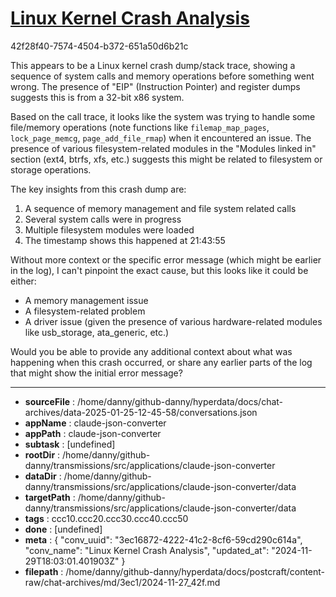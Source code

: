 # [Linux Kernel Crash Analysis](https://claude.ai/chat/3ec16872-4222-41c2-8cf6-59cd290c614a)

42f28f40-7574-4504-b372-651a50d6b21c

 This appears to be a Linux kernel crash dump/stack trace, showing a sequence of system calls and memory operations before something went wrong. The presence of "EIP" (Instruction Pointer) and register dumps suggests this is from a 32-bit x86 system.

Based on the call trace, it looks like the system was trying to handle some file/memory operations (note functions like `filemap_map_pages`, `lock_page_memcg`, `page_add_file_rmap`) when it encountered an issue. The presence of various filesystem-related modules in the "Modules linked in" section (ext4, btrfs, xfs, etc.) suggests this might be related to filesystem or storage operations.

The key insights from this crash dump are:

1. A sequence of memory management and file system related calls
2. Several system calls were in progress
3. Multiple filesystem modules were loaded
4. The timestamp shows this happened at 21:43:55

Without more context or the specific error message (which might be earlier in the log), I can't pinpoint the exact cause, but this looks like it could be either:
- A memory management issue
- A filesystem-related problem
- A driver issue (given the presence of various hardware-related modules like usb_storage, ata_generic, etc.)

Would you be able to provide any additional context about what was happening when this crash occurred, or share any earlier parts of the log that might show the initial error message?

---

* **sourceFile** : /home/danny/github-danny/hyperdata/docs/chat-archives/data-2025-01-25-12-45-58/conversations.json
* **appName** : claude-json-converter
* **appPath** : claude-json-converter
* **subtask** : [undefined]
* **rootDir** : /home/danny/github-danny/transmissions/src/applications/claude-json-converter
* **dataDir** : /home/danny/github-danny/transmissions/src/applications/claude-json-converter/data
* **targetPath** : /home/danny/github-danny/transmissions/src/applications/claude-json-converter/data
* **tags** : ccc10.ccc20.ccc30.ccc40.ccc50
* **done** : [undefined]
* **meta** : {
  "conv_uuid": "3ec16872-4222-41c2-8cf6-59cd290c614a",
  "conv_name": "Linux Kernel Crash Analysis",
  "updated_at": "2024-11-29T18:03:01.401903Z"
}
* **filepath** : /home/danny/github-danny/hyperdata/docs/postcraft/content-raw/chat-archives/md/3ec1/2024-11-27_42f.md
